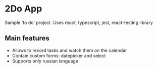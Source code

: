 # 2Do App
Sample 'to do' project.
Uses react, typescript, jest, react-testing library

## Main features
- Allows to record tasks and watch them on the calendar
- Contain custom forms: datepicker and select
- Supports only russian language